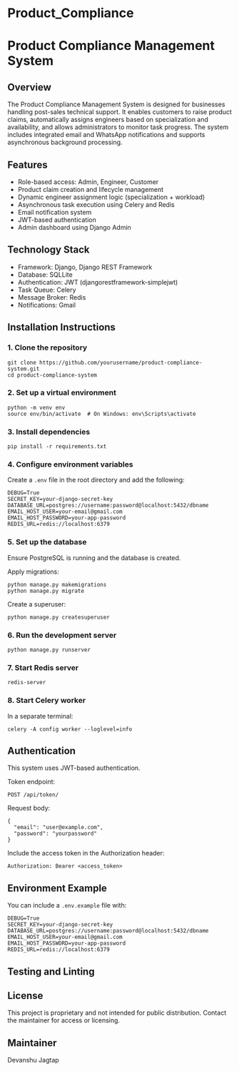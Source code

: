 # Product_Compliance

# Product Compliance Management System


## Overview

The Product Compliance Management System is designed for businesses handling post-sales technical support. It enables customers to raise product claims, automatically assigns engineers based on specialization and availability, and allows administrators to monitor task progress. The system includes integrated email and WhatsApp notifications and supports asynchronous background processing.

## Features

* Role-based access: Admin, Engineer, Customer
* Product claim creation and lifecycle management
* Dynamic engineer assignment logic (specialization + workload)
* Asynchronous task execution using Celery and Redis
* Email notification system
* JWT-based authentication
* Admin dashboard using Django Admin

## Technology Stack

* Framework: Django, Django REST Framework
* Database: SQLLite
* Authentication: JWT (djangorestframework-simplejwt)
* Task Queue: Celery
* Message Broker: Redis
* Notifications: Gmail 


## Installation Instructions

### 1. Clone the repository

```
git clone https://github.com/yourusername/product-compliance-system.git
cd product-compliance-system
```

### 2. Set up a virtual environment

```
python -m venv env
source env/bin/activate  # On Windows: env\Scripts\activate
```

### 3. Install dependencies

```
pip install -r requirements.txt
```

### 4. Configure environment variables

Create a `.env` file in the root directory and add the following:

```
DEBUG=True
SECRET_KEY=your-django-secret-key
DATABASE_URL=postgres://username:password@localhost:5432/dbname
EMAIL_HOST_USER=your-email@gmail.com
EMAIL_HOST_PASSWORD=your-app-password
REDIS_URL=redis://localhost:6379
```

### 5. Set up the database

Ensure PostgreSQL is running and the database is created.

Apply migrations:

```
python manage.py makemigrations
python manage.py migrate
```

Create a superuser:

```
python manage.py createsuperuser
```

### 6. Run the development server

```
python manage.py runserver
```

### 7. Start Redis server

```
redis-server
```

### 8. Start Celery worker

In a separate terminal:

```
celery -A config worker --loglevel=info
```

## Authentication

This system uses JWT-based authentication.

Token endpoint:

```
POST /api/token/
```

Request body:

```
{
  "email": "user@example.com",
  "password": "yourpassword"
}
```

Include the access token in the Authorization header:

```
Authorization: Bearer <access_token>
```
## Environment Example

You can include a `.env.example` file with:

```
DEBUG=True
SECRET_KEY=your-django-secret-key
DATABASE_URL=postgres://username:password@localhost:5432/dbname
EMAIL_HOST_USER=your-email@gmail.com
EMAIL_HOST_PASSWORD=your-app-password
REDIS_URL=redis://localhost:6379
```

## Testing and Linting



## License

This project is proprietary and not intended for public distribution. Contact the maintainer for access or licensing.

## Maintainer

Devanshu Jagtap

